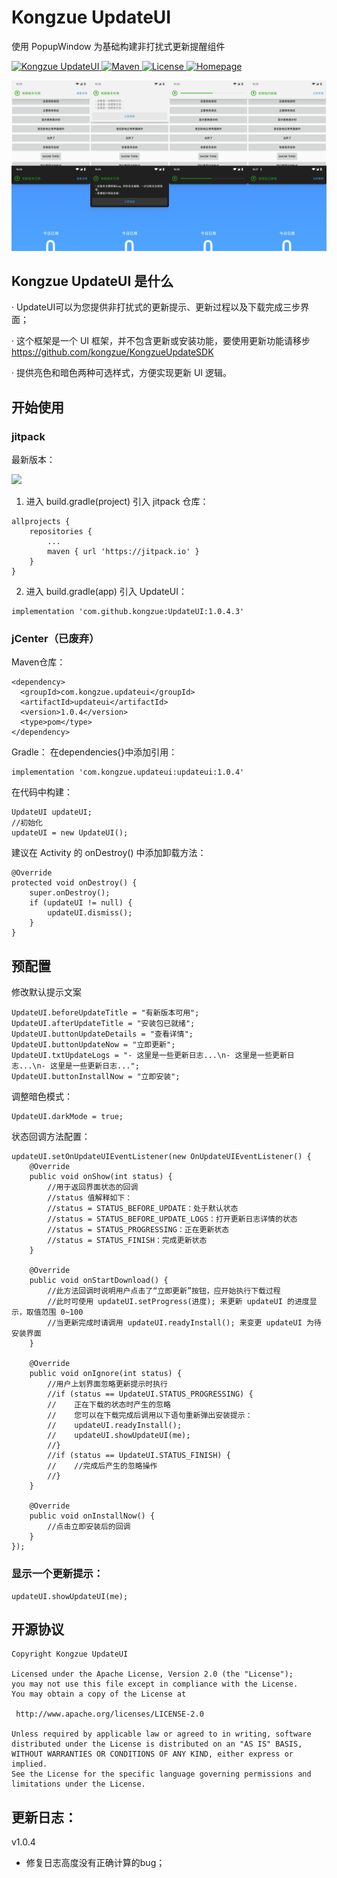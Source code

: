# Kongzue UpdateUI
使用 PopupWindow 为基础构建非打扰式更新提醒组件

<a href="https://github.com/kongzue/UpdateUI">
<img src="https://img.shields.io/badge/Kongzue%UpdateUI-1.0.4-green.svg" alt="Kongzue UpdateUI">
</a> 
<a href="https://bintray.com/myzchh/maven/UpdateUI/1.0.4/link">
<img src="https://img.shields.io/badge/Maven-1.0.4-blue.svg" alt="Maven">
</a> 
<a href="http://www.apache.org/licenses/LICENSE-2.0">
<img src="https://img.shields.io/badge/License-Apache%202.0-red.svg" alt="License">
</a> 
<a href="http://www.kongzue.com">
<img src="https://img.shields.io/badge/Homepage-Kongzue.com-brightgreen.svg" alt="Homepage">
</a>

![Kongzue UpdateUI](https://github.com/kongzue/Res/raw/master/app/src/main/res/mipmap-xxxhdpi/img_update_demo.png)

## Kongzue UpdateUI 是什么
· UpdateUI可以为您提供非打扰式的更新提示、更新过程以及下载完成三步界面；

· 这个框架是一个 UI 框架，并不包含更新或安装功能，要使用更新功能请移步 https://github.com/kongzue/KongzueUpdateSDK

· 提供亮色和暗色两种可选样式，方便实现更新 UI 逻辑。

## 开始使用

### jitpack

最新版本：

[![](https://jitpack.io/v/kongzue/UpdateUI.svg)](https://jitpack.io/#kongzue/UpdateUI)

1. 进入 build.gradle(project) 引入 jitpack 仓库：
```
allprojects {
    repositories {
        ...
        maven { url 'https://jitpack.io' }
    }
}
```

2. 进入 build.gradle(app) 引入 UpdateUI：

```
implementation 'com.github.kongzue:UpdateUI:1.0.4.3'
```

### jCenter（已废弃）
Maven仓库：
```
<dependency>
  <groupId>com.kongzue.updateui</groupId>
  <artifactId>updateui</artifactId>
  <version>1.0.4</version>
  <type>pom</type>
</dependency>
```
Gradle：
在dependencies{}中添加引用：
```
implementation 'com.kongzue.updateui:updateui:1.0.4'
```

在代码中构建：
```
UpdateUI updateUI;
//初始化
updateUI = new UpdateUI();
```

建议在 Activity 的 onDestroy() 中添加卸载方法：
```
@Override
protected void onDestroy() {
    super.onDestroy();
    if (updateUI != null) {
        updateUI.dismiss();
    }
}
```

## 预配置
修改默认提示文案
```
UpdateUI.beforeUpdateTitle = "有新版本可用";
UpdateUI.afterUpdateTitle = "安装包已就绪";
UpdateUI.buttonUpdateDetails = "查看详情";
UpdateUI.buttonUpdateNow = "立即更新";
UpdateUI.txtUpdateLogs = "- 这里是一些更新日志...\n- 这里是一些更新日志...\n- 这里是一些更新日志...";
UpdateUI.buttonInstallNow = "立即安装";
```

调整暗色模式：
```
UpdateUI.darkMode = true;
```

状态回调方法配置：
```
updateUI.setOnUpdateUIEventListener(new OnUpdateUIEventListener() {
    @Override
    public void onShow(int status) {
        //用于返回界面状态的回调
        //status 值解释如下：
        //status = STATUS_BEFORE_UPDATE：处于默认状态
        //status = STATUS_BEFORE_UPDATE_LOGS：打开更新日志详情的状态
        //status = STATUS_PROGRESSING：正在更新状态
        //status = STATUS_FINISH：完成更新状态
    }
    
    @Override
    public void onStartDownload() {
        //此方法回调时说明用户点击了“立即更新”按钮，应开始执行下载过程
        //此时可使用 updateUI.setProgress(进度); 来更新 updateUI 的进度显示，取值范围 0~100
        //当更新完成时请调用 updateUI.readyInstall(); 来变更 updateUI 为待安装界面
    }
    
    @Override
    public void onIgnore(int status) {
        //用户上划界面忽略更新提示时执行
        //if (status == UpdateUI.STATUS_PROGRESSING) {
        //    正在下载的状态时产生的忽略
        //    您可以在下载完成后调用以下语句重新弹出安装提示：
        //    updateUI.readyInstall();
        //    updateUI.showUpdateUI(me);
        //}
        //if (status == UpdateUI.STATUS_FINISH) {
        //    //完成后产生的忽略操作
        //}
    }
    
    @Override
    public void onInstallNow() {
        //点击立即安装后的回调
    }
});
```

### 显示一个更新提示：
```
updateUI.showUpdateUI(me);
```

## 开源协议
```
Copyright Kongzue UpdateUI

Licensed under the Apache License, Version 2.0 (the "License");
you may not use this file except in compliance with the License.
You may obtain a copy of the License at

 http://www.apache.org/licenses/LICENSE-2.0

Unless required by applicable law or agreed to in writing, software
distributed under the License is distributed on an "AS IS" BASIS,
WITHOUT WARRANTIES OR CONDITIONS OF ANY KIND, either express or implied.
See the License for the specific language governing permissions and
limitations under the License.
```

## 更新日志：
v1.0.4
- 修复日志高度没有正确计算的bug；